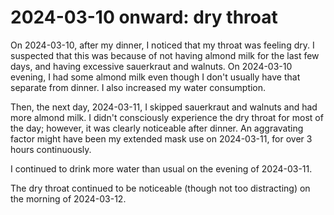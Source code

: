 # 2024-03-10 onward: dry throat

On 2024-03-10, after my dinner, I noticed that my throat was feeling
dry. I suspected that this was because of not having almond milk for
the last few days, and having excessive sauerkraut and walnuts. On
2024-03-10 evening, I had some almond milk even though I don't usually
have that separate from dinner. I also increased my water consumption.

Then, the next day, 2024-03-11, I skipped sauerkraut and walnuts and
had more almond milk. I didn't consciously experience the dry throat
for most of the day; however, it was clearly noticeable after
dinner. An aggravating factor might have been my extended mask use on
2024-03-11, for over 3 hours continuously.

I continued to drink more water than usual on the evening of
2024-03-11.

The dry throat continued to be noticeable (though not too distracting)
on the morning of 2024-03-12.
